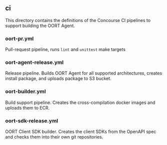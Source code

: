 ## ci

This directory contains the definitions of the Concourse CI pipelines to
support building the OORT Agent.

### oort-pr.yml
Pull-request pipeline, runs `lint` and `unittest` make targets

### oort-agent-release.yml
Release pipeline.  Builds OORT Agent for all supported architectures, creates
install package, and uploads package to S3 bucket.

### oort-builder.yml
Build support pipeline.  Creates the cross-compilation docker images and
uploads them to ECR.

### oort-sdk-release.yml
OORT Client SDK builder.  Creates the client SDKs from the OpenAPI spec and
checks them into their own git repositories.
